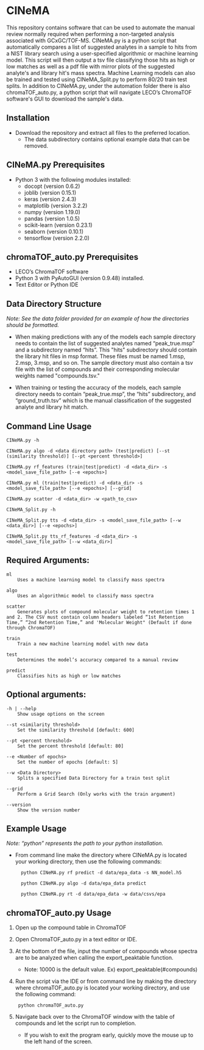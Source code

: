 # CINeMA
This repository contains software that can be used to automate the manual review normally required when performing a non-targeted analysis associated with GCxGC/TOF-MS. CINeMA.py is a python script that automatically compares a list of suggested analytes in a sample to hits from a NIST library search using a user-specified algorithmic or machine learning model. This script will then output a tsv file classifying those hits as high or low matches as well as a pdf file with mirror plots of the suggested analyte's and library hit's mass spectra. Machine Learning models can also be trained and tested using CINeMA_Split.py to perform 80/20 train test splits. In addition to CINeMA.py, under the automation folder there is also chromaTOF_auto.py, a python script that will navigate LECO’s ChromaTOF software's GUI to download the sample's data.

## Installation
* Download the repository and extract all files to the preferred location.
	* The data subdirectory contains optional example data that can be removed.

## CINeMA.py Prerequisites
* Python 3 with the following modules installed:
	* docopt (version 0.6.2)
	* joblib (version 0.15.1)
	* keras (version 2.4.3)
	* matplotlib (version 3.2.2)
	* numpy (version 1.19.0)
	* pandas (version 1.0.5)
	* scikit-learn (version 0.23.1)
	* seaborn (version 0.10.1)
	* tensorflow (version 2.2.0)

## chromaTOF_auto.py Prerequisites

* LECO’s ChromaTOF software
* Python 3 with PyAutoGUI (version 0.9.48) installed.
* Text Editor or Python IDE

## Data Directory Structure

*Note: See the data folder provided for an example of how the directories should be formatted.*

* When making predictions with any of the models each sample directory needs to contain the list of suggested analytes named “peak_true.msp” and a subdirectory named “hits”. This "hits" subdirectory should contain the library hit files in msp format. These files must be named 1.msp, 2.msp, 3.msp, and so on. The sample directory must also contain a tsv file with the list of compounds and their corresponding molecular weights named "compounds.tsv."

* When training or testing the accuracy of the models, each sample directory needs to contain “peak_true.msp”, the “hits” subdirectory, and “ground_truth.tsv” which is the manual classification of the suggested analyte and library hit match.

## Command Line Usage

	CINeMA.py -h 
	
	CINeMA.py algo -d <data directory path> (test|predict) [--st (similarity threshold)] [--pt <percent threshold>]

	CINeMA.py rf_features (train|test|predict) -d <data_dir> -s <model_save_file_path> [--e <epochs>]

	CINeMA.py ml (train|test|predict) -d <data_dir> -s <model_save_file_path> [--e <epochs>] [--grid]

	CINeMA.py scatter -d <data_dir> -w <path_to_csv>
	
	CINeMA_Split.py -h

	CINeMA_Split.py tts -d <data_dir> -s <model_save_file_path> [--w <data_dir>] [--e <epochs>]

	CINeMA_Split.py tts_rf_features -d <data_dir> -s <model_save_file_path> [--w <data_dir>]

## Required Arguments:

	ml          			    
		Uses a machine learning model to classify mass spectra

	algo                                	    
		Uses an algorithmic model to classify mass spectra

	scatter
		Generates plots of compound molecular weight to retention times 1 and 2. The CSV must contain column headers labeled “1st Retention Time,” “2nd Retention Time,” and 'Molecular Weight" (Default if done through ChromaTOF)

	train				    
		Train a new machine learning model with new data

	test                                               
		Determines the model’s accuracy compared to a manual review

	predict                                         
		Classifies hits as high or low matches

## Optional arguments:
	-h | --help                                              
		Show usage options on the screen

	--st <similarity threshold>                      
		Set the similarity threshold [default: 600]

	--pt <percent threshold>                         
		Set the percent threshold [default: 80]

	--e <Number of epochs>                         
		Set the number of epochs [default: 5]

	--w <Data Directory>
		Splits a specified Data Directory for a train test split

	--grid
		Perform a Grid Search (Only works with the train argument)
                           
	--version                                                  
		Show the version number

## Example Usage

*Note: “python” represents the path to your python installation.*

* From command line make the directory where CINeMA.py is located your working directory, then use the following commands:
 
		python CINeMA.py rf predict -d data/epa_data -s NN_model.h5

		python CINeMA.py algo -d data/epa_data predict

		python CINeMA.py rt -d data/epa_data -w data/csvs/epa

## chromaTOF_auto.py Usage

1. Open up the compound table in ChromaTOF

2. Open ChromaTOF_auto.py in a text editor or IDE.

3. At the bottom of the file, input the number of compounds whose spectra are to be analyzed when calling the export_peaktable function.

	* Note: 10000 is the default value. Ex) export_peaktable(#compounds)

4. Run the script via the IDE or from command line by making the directory where chromaTOF_auto.py is located your working directory, and use the following command:

		python chromaTOF_auto.py

5. Navigate back over to the ChromaTOF window with the table of compounds and let the script run to completion.

	* If you wish to exit the program early, quickly move the mouse up to the left hand of the screen.
